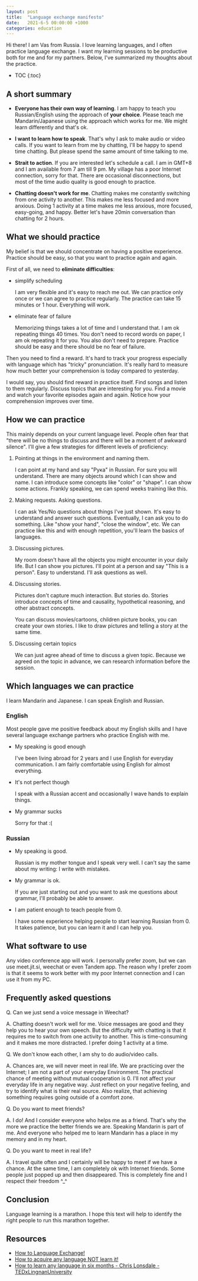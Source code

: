 ```yaml
---
layout: post
title:  "Language exchange manifesto"
date:   2021-6-5 00:00:00 +1000
categories: education
---
```


Hi there! I am Vas from Russia. I love learning languages, and I often
practice language exchange. I want my learning sessions to be productive
both for me and for my partners. Below, I've summarized my thoughts
about the practice.

* TOC
{:toc}

## A short summary

-   **Everyone has their own way of learning**. I am happy to teach you
    Russian/English using the approach of **your choice**. Please teach
    me Mandarin/Japanese using the approach which works for me. We might
    learn differently and that's ok.

-   **I want to learn how to speak**. That's why I ask to make audio or
    video calls. If you want to learn from me by chatting, I'll be happy
    to spend time chatting. But please spend the same amount of time
    talking to me.

-   **Strait to action**. If you are interested let's schedule a call. I
    am in GMT+8 and I am available from 7 am till 9 pm. My village has a
    poor Internet connection, sorry for that. There are occasional
    disconnections, but most of the time audio quality is good enough to
    practice.

-   **Chatting doesn't work for me**. Chatting makes me constantly
    switching from one activity to another. This makes me less focused
    and more anxious. Doing 1 activity at a time makes me less anxious,
    more focused, easy-going, and happy. Better let's have 20min
    conversation than chatting for 2 hours.

## What we should practice

My belief is that we should concentrate on having a positive experience.
Practice should be easy, so that you want to practice again and again.

First of all, we need to **eliminate difficulties**:

-   simplify scheduling

    I am very flexible and it's easy to reach me out. We can practice only once
    or we can agree to practice regularly. The practice can take 15 minutes or 1
    hour. Everything will work.

-   eliminate fear of failure

    Memorizing things takes a lot of time and I understand that. I am ok
    repeating things 40 times. You don't need to record words on paper, I am ok
    repeating it for you. You also don't need to prepare. Practice should be
    easy and there should be no fear of failure.

Then you need to find a reward. It's hard to track your progress
especially with language which has "tricky" pronunciation. It's really
hard to measure how much better your comprehension is today compared to
yesterday.

I would say, you should find reward in practice itself. Find songs and
listen to them regularly. Discuss topics that are interesting for you.
Find a movie and watch your favorite episodes again and again. Notice
how your comprehension improves over time.

## How we can practice

This mainly depends on your current language level. People often fear
that "there will be no things to discuss and there will be a moment of
awkward silence". I'll give a few strategies for different levels of
proficiency:

1.  Pointing at things in the environment and naming them.

    I can point at my hand and say "Рука" in Russian. For sure you will
    understand. There are many objects around which I can show and name.
    I can introduce some concepts like "color" or "shape". I can show
    some actions. Frankly speaking, we can spend weeks training like
    this.

2.  Making requests. Asking questions.

    I can ask Yes/No questions about things I've just shown. It's easy
    to understand and answer such questions. Eventually, I can ask you
    to do something. Like "show your hand", "close the window", etc. We
    can practice like this and with enough repetition, you'll learn the
    basics of languages.

3.  Discussing pictures.

    My room doesn't have all the objects you might encounter in your
    daily life. But I can show you pictures. I'll point at a person and
    say "This is a person". Easy to understand. I'll ask questions as
    well.

4.  Discussing stories.

    Pictures don't capture much interaction. But stories do. Stories
    introduce concepts of time and causality, hypothetical reasoning,
    and other abstract concepts.

    You can discuss movies/cartoons, children picture books, you can
    create your own stories. I like to draw pictures and telling a story
    at the same time.

5.  Discussing certain topics

    We can just agree ahead of time to discuss a given topic. Because we
    agreed on the topic in advance, we can research information before
    the session.

## Which languages we can practice

I learn Mandarin and Japanese. I can speak English and Russian.

### English

Most people gave me positive feedback about my English skills and I have
several language exchange partners who practice English with me.

-   My speaking is good enough

    I've been living abroad for 2 years and I use English for everyday
    communication. I am fairly comfortable using English for almost
    everything.

-   It's not perfect though

    I speak with a Russian accent and occasionally I wave hands to
    explain things.

-   My grammar sucks

    Sorry for that :(

### Russian

-   My speaking is good.

    Russian is my mother tongue and I speak very well. I can't say the
    same about my writing: I write with mistakes.

-   My grammar is ok.

    If you are just starting out and you want to ask me questions about
    grammar, I'll probably be able to answer.

-   I am patient enough to teach people from 0.

    I have some experience helping people to start learning Russian
    from 0. It takes patience, but you can learn it and I can help you.

## What software to use

Any video conference app will work. I personally prefer zoom, but we can
use meet.jit.si, weechat or even Tandem app. The reason why I prefer
zoom is that it seems to work better with my poor Internet connection
and I can use it from my PC.

## Frequently asked questions

Q. Can we just send a voice message in Weechat?

A. Chatting doesn't work well for me. Voice messages are good and they help you
to hear your own speech. But the difficulty with chatting is that it requires me
to switch from one activity to another. This is time-consuming and it makes me
more distracted. I prefer doing 1 activity at a time.

Q. We don't know each other, I am shy to do audio/video calls. 

A. Chances are, we will never meet in real life. We are practicing over the
Internet; I am not a part of your everyday Environment. The practical chance of
meeting without mutual cooperation is 0. I'll not affect your everyday life in
any negative way. Just reflect on your negative feeling, and try to identify
what is their real source. Also realize, that achieving something requires going
outside of a comfort zone.

Q. Do you want to meet friends?

A. I do! And I consider everyone who helps me as a friend. That's why the more
we practice the better friends we are. Speaking Mandarin is part of me. And
everyone who helped me to learn Mandarin has a place in my memory and in my
heart.

Q. Do you want to meet in real life?

A. I travel quite often and I certainly will be happy to meet if we have a
chance. At the same time, I am completely ok with Internet friends. Some people
just popped up and then disappeared. This is completely fine and I respect their
freedom \^\_\^

## Conclusion

Language learning is a marathon. I hope this text will help to identify the
right people to run this marathon together.

## Resources

- [How to Language Exchange!](https://m.youtube.com/watch?v=W7Xj3rGu1T0)
- [How to acquire any language NOT learn it!](https://www.youtube.com/watch?v=illApgaLgGA)
- [How to learn any language in six months - Chris Lonsdale - TEDxLingnanUniversity](https://www.youtube.com/watch?v=d0yGdNEWdn0)
